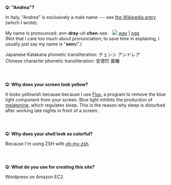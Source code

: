 <style type='text/css'>
 div.faq { padding-bottom: 2em; }
 div.faq .q { /*font-style: italic; */
  font-weight: bold !important; }
 div.faq .q:before { content: "Q: "; }
</style>

<div class='faq' id='andrea'><p class='q'> 
        "Andrea"?
    </p><p class='a'> 
        In Italy, "Andrea" is exclusively a male name --- see <a href="http://en.wikipedia.org/wiki/Andrea">the  Wikipedia entry</a> (which I wrote).
        </p><p>
        My name is pronounced: ann-<strong>dray</strong>-uh <strong>chen</strong>-see &nbsp;&nbsp; 
            <img src='/media/speaker.png'/> <a href="/media/andrea_censi.wav">wav</a> | <a href="/media/andrea_censi.ogg">ogg</a>
        <br/>
        (Not that I care too much about pronunciation; to save time in explaning, I usually just say my name is "<strong>sen</strong>si".)
        </p><p>
        Japanese Katakana phonetic transliteration: チェンシ アンドレア
        <br/>
        Chinese character phonetic transliteration: 安德烈 晨曦
</p></div>


<div class='faq'><p class='q'> 
        Why does your screen look yellow?
    </p><p class='a'> 
        It looks yellowish because because I use <a href="http://stereopsis.com/flux/">Flux</a>, a program to remove 
        the blue light component from your screen.
        Blue light inhibits the production of <a href="http://en.wikipedia.org/wiki/Melatonin">melatonine</a>, which regulates sleep.
        This is the reason why sleep is disturbed after working late nights in front of a screen.
</p></div>
    

<div class='faq'><p class='q'> 
        Why does your shell look so colorful?
    </p><p class='a'> 
        Because I'm using ZSH with <a href="https://github.com/robbyrussell/oh-my-zsh">oh-my-zsh</a>.
</p></div>
    

<div class='faq'><p class='q'> 
        What do you use for creating this site?
    </p><p class='a'> 
        Wordpress on Amazon EC2.
</p></div>